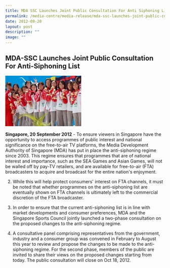 ```yaml
---
title: MDA SSC Launches Joint Public Consultation For Anti Siphoning List
permalink: /media-centre/media-release/mda-ssc-launches-joint-public-consultation-for-anti-siphoning-list/
date: 2012-09-20
layout: post
description: ""
image: ""
---
```

## **MDA-SSC Launches Joint Public Consultation For Anti-Siphoning List**

![](/images/Media%20Centre/Media%20Release/2012/Sep/MDASSCLAUNCHESJOINTPUBLICCONSULTATIONFORANTISIPHONINGLISTMainPar0042Imagegif.gif)
	
**Singapore, 20 September 2012** - To ensure viewers in Singapore have the opportunity to access programmes of public interest and national significance on the free-to-air TV platforms, the Media Development Authority of Singapore (MDA) has put in place the anti-siphoning regime since 2003. This regime ensures that programmes that are of national interest and importance, such as the SEA Games and Asian Games, will not be walled off by pay-TV retailers, and are available for free-to-air (FTA) broadcasters to acquire and broadcast for the entire nation's enjoyment.

2. While this will help protect consumers' interest on FTA channels, it must be noted that whether programmes on the anti-siphoning list are eventually shown on FTA channels is ultimately left to the commercial discretion of the FTA broadcaster.

3. In order to ensure that the current anti-siphoning list is in line with market developments and consumer preferences, MDA and the Singapore Sports Council jointly launched a two-phase consultation on the proposed changes to the anti-siphoning regime.

4. A consultative panel comprising representatives from the government, industry and a consumer group was convened in February to August this year to review and propose the changes to be made to the anti-siphoning regime. For the second phase, members of the public are invited to share their views on the proposed changes starting from today. The public consultation will close on Oct 18, 2012. 